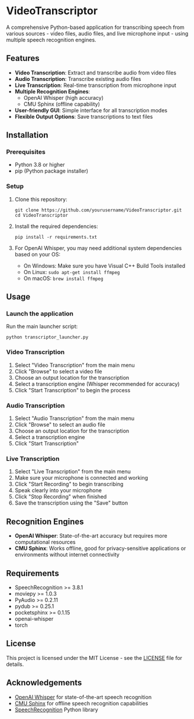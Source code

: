 # VideoTranscriptor

A comprehensive Python-based application for transcribing speech from various sources - video files, audio files, and live microphone input - using multiple speech recognition engines.

## Features

- **Video Transcription**: Extract and transcribe audio from video files
- **Audio Transcription**: Transcribe existing audio files
- **Live Transcription**: Real-time transcription from microphone input
- **Multiple Recognition Engines**:
  - OpenAI Whisper (high accuracy)
  - CMU Sphinx (offline capability)
- **User-friendly GUI**: Simple interface for all transcription modes
- **Flexible Output Options**: Save transcriptions to text files

## Installation

### Prerequisites

- Python 3.8 or higher
- pip (Python package installer)

### Setup

1. Clone this repository:
   ```
   git clone https://github.com/yourusername/VideoTranscriptor.git
   cd VideoTranscriptor
   ```

2. Install the required dependencies:
   ```
   pip install -r requirements.txt
   ```

3. For OpenAI Whisper, you may need additional system dependencies based on your OS:
   - On Windows: Make sure you have Visual C++ Build Tools installed
   - On Linux: `sudo apt-get install ffmpeg`
   - On macOS: `brew install ffmpeg`

## Usage

### Launch the application

Run the main launcher script:
```
python transcriptor_launcher.py
```

### Video Transcription

1. Select "Video Transcription" from the main menu
2. Click "Browse" to select a video file
3. Choose an output location for the transcription
4. Select a transcription engine (Whisper recommended for accuracy)
5. Click "Start Transcription" to begin the process

### Audio Transcription

1. Select "Audio Transcription" from the main menu
2. Click "Browse" to select an audio file
3. Choose an output location for the transcription
4. Select a transcription engine
5. Click "Start Transcription"

### Live Transcription

1. Select "Live Transcription" from the main menu
2. Make sure your microphone is connected and working
3. Click "Start Recording" to begin transcribing
4. Speak clearly into your microphone
5. Click "Stop Recording" when finished
6. Save the transcription using the "Save" button

## Recognition Engines

- **OpenAI Whisper**: State-of-the-art accuracy but requires more computational resources
- **CMU Sphinx**: Works offline, good for privacy-sensitive applications or environments without internet connectivity

## Requirements

- SpeechRecognition >= 3.8.1
- moviepy >= 1.0.3
- PyAudio >= 0.2.11
- pydub >= 0.25.1
- pocketsphinx >= 0.1.15
- openai-whisper
- torch

## License

This project is licensed under the MIT License - see the [LICENSE](LICENSE) file for details.

## Acknowledgements

- [OpenAI Whisper](https://github.com/openai/whisper) for state-of-the-art speech recognition
- [CMU Sphinx](https://cmusphinx.github.io/) for offline speech recognition capabilities
- [SpeechRecognition](https://github.com/Uberi/speech_recognition) Python library